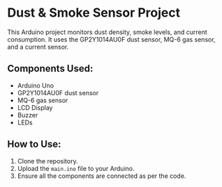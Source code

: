 # Dust & Smoke Sensor Project

This Arduino project monitors dust density, smoke levels, and current consumption. It uses the GP2Y1014AU0F dust sensor, MQ-6 gas sensor, and a current sensor.

## Components Used:
- Arduino Uno
- GP2Y1014AU0F dust sensor
- MQ-6 gas sensor
- LCD Display
- Buzzer
- LEDs

## How to Use:
1. Clone the repository.
2. Upload the `main.ino` file to your Arduino.
3. Ensure all the components are connected as per the code.
